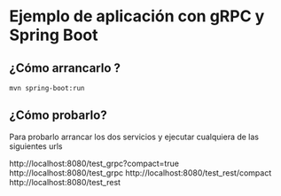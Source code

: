 # Ejemplo de aplicación con gRPC y Spring Boot


## ¿Cómo arrancarlo ?

```
mvn spring-boot:run 

```

## ¿Cómo probarlo?

Para probarlo arrancar los dos servicios y ejecutar cualquiera de las siguientes urls

http://localhost:8080/test_grpc?compact=true  
http://localhost:8080/test_grpc
http://localhost:8080/test_rest/compact
http://localhost:8080/test_rest
